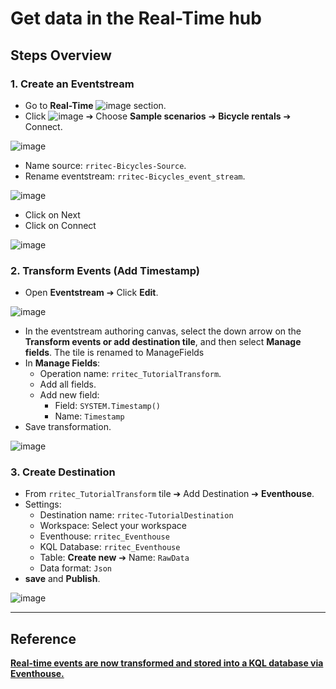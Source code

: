 # Get data in the Real-Time hub
## Steps Overview

### 1. Create an Eventstream
- Go to **Real-Time**  ![image](https://github.com/user-attachments/assets/83d0d115-bd3a-4b1f-8719-a03a0fdd2d3b) section.
- Click ![image](https://github.com/user-attachments/assets/d6e17db3-faaf-456d-8d64-3301b0755170)  ➔ Choose **Sample scenarios** ➔ **Bicycle rentals** ➔ Connect.

![image](https://github.com/user-attachments/assets/41bd6739-4644-407a-81d2-ec2190ffc0c7)

- Name source: `rritec-Bicycles-Source`.
- Rename eventstream: `rritec-Bicycles_event_stream`.

![image](https://github.com/user-attachments/assets/a7e52182-e16b-4acf-9948-88be25180b8d)

- Click on Next
- Click on Connect

![image](https://github.com/user-attachments/assets/ebc6063f-952f-4fd3-831b-e069b84c129c)



### 2. Transform Events (Add Timestamp)
- Open **Eventstream** ➔ Click **Edit**.

![image](https://github.com/user-attachments/assets/eafc185d-eb8d-486e-b5b9-c9e0ace4e189)

- In the eventstream authoring canvas, select the down arrow on the **Transform events or add destination tile**, and then select **Manage fields**. The tile is renamed to ManageFields
- In **Manage Fields**:
  - Operation name: `rritec_TutorialTransform`.
  - Add all fields.
  - Add new field:
    - Field: `SYSTEM.Timestamp()`
    - Name: `Timestamp`
- Save transformation.

![image](https://github.com/user-attachments/assets/24c8e9a7-b594-4f14-8956-62dc5a6ace73)


### 3. Create Destination
- From `rritec_TutorialTransform` tile ➔ Add Destination ➔ **Eventhouse**.
- Settings:
  - Destination name: `rritec-TutorialDestination`
  - Workspace: Select your workspace
  - Eventhouse: `rritec_Eventhouse`
  - KQL Database: `rritec_Eventhouse`
  - Table: **Create new** ➔ Name: `RawData`
  - Data format: `Json`
- **save** and  **Publish**.

![image](https://github.com/user-attachments/assets/dfc76494-6946-4c63-8095-c6e0ea476c0f)



---

## Reference
[**Real-time events are now transformed and stored into a KQL database via Eventhouse.**](https://learn.microsoft.com/en-us/fabric/real-time-intelligence/tutorial-2-get-real-time-events)
